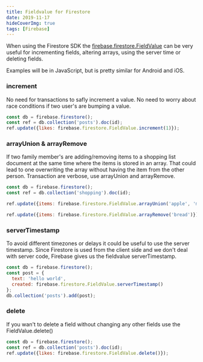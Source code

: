 ```yaml
---
title: Fieldvalue for Firestore
date: 2019-11-17
hideCoverImg: true
tags: [Firebase]
---
```


When using the Firestore SDK the [firebase.firestore.FieldValue](https://firebase.google.com/docs/reference/node/firebase.firestore.FieldValue) can be very useful for incrementing fields, altering arrays, using the server time or deleting fields.

Examples will be in JavaScript, but is pretty similar for Android and iOS.

### increment

No need for transactions to safly increment a value. No need to worry about race conditions if two user's are bumping a value.

```js
const db = firebase.firestore();
const ref = db.collection('posts').doc(id);
ref.update({likes: firebase.firestore.FieldValue.increment(1)});
```

### arrayUnion & arrayRemove

If two family member's are adding/removing items to a shopping list document at the same time where the items is stored in an array. That could lead to one overwriting the array without having the item from the other person. Transaction are verbose, use arrayUnion and arrayRemove.

```js
const db = firebase.firestore();
const ref = db.collection('shopping').doc(id);

ref.update({items: firebase.firestore.FieldValue.arrayUnion('apple', 'milk')});

ref.update({items: firebase.firestore.FieldValue.arrayRemove('bread')});
```

### serverTimestamp

To avoid different timezones or delays it could be useful to use the server timestamp. Since Firestore is used from the client side and we don't deal with server code, Firebase gives us the fieldvalue serverTimestamp.

```js
const db = firebase.firestore();
const post = {
  text: 'hello world',
  created: firebase.firestore.FieldValue.serverTimestamp()
};
db.collection('posts').add(post);
```

### delete

If you wan't to delete a field without changing any other fields use the FieldValue.delete()

```js
const db = firebase.firestore();
const ref = db.collection('posts').doc(id);
ref.update({likes: firebase.firestore.FieldValue.delete()});
```